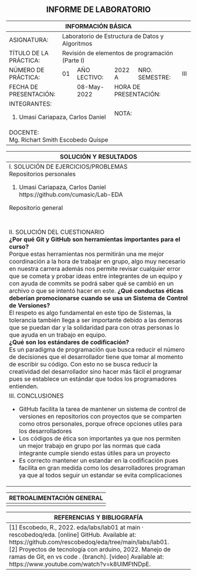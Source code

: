 <!--
<table>
    <theader>
        <tr>
            <td><img src="https://github.com/rescobedoq/pw2/blob/main/epis.png?raw=true" alt="EPIS" style="width:50%; height:auto"/></td>
            <th>
                <span style="font-weight:bold;">UNIVERSIDAD NACIONAL DE SAN AGUSTIN</span><br />
                <span style="font-weight:bold;">FACULTAD DE INGENIERÍA DE PRODUCCIÓN Y SERVICIOS</span><br />
                <span style="font-weight:bold;">ESCUELA PROFESIONAL DE INGENIERÍA DE SISTEMAS</span>
            </th>
            <td><img src="https://github.com/rescobedoq/pw2/blob/main/abet.png?raw=true" alt="ABET" style="width:50%; height:auto"/></td>
        </tr>
    </theader>
    <tbody>
        <tr><td colspan="3"><span style="font-weight:bold;">Formato</span>: Guía de Práctica de Laboratorio / Talleres / Centros de Simulación</td></tr>
        <tr><td><span style="font-weight:bold;">Aprobación</span>:  2022/03/01</td><td><span style="font-weight:bold;">Código</span>: GUIA-PRLD-001</td><td><span style="font-weight:bold;">Página</span>: 1</td></tr>
    </tbody>
</table>
</div>
-->
<div align="center">
    <span style="font-weight:bold;"><h2>INFORME DE LABORATORIO</h2></span>
</div>


<table>
<theader>
    <tr><th colspan="6" style="width:50%; height:auto; text-align:center">INFORMACIÓN BÁSICA</th></tr>
</theader>
<tbody>
    <tr>
        <td>ASIGNATURA:</td><td colspan="5">Laboratorio de Estructura de Datos y Algoritmos</td>
    </tr>
    <tr>
        <td>TÍTULO DE LA PRÁCTICA:</td><td colspan="5">Revisión de elementos de programación (Parte I)</td>
    </tr>
    <tr>
        <td>NÚMERO DE PRÁCTICA:</td><td>01</td><td>AÑO LECTIVO:</td><td>2022 A</td><td>NRO. SEMESTRE:</td><td>III</td>
    </tr>
    <tr>
        <td colspan="2">FECHA DE PRESENTACIÓN:</td><td>08-May-2022</td><td colspan="2">HORA DE PRESENTACIÓN:</td><td></td>
    </tr>
    <tr>
        <td colspan="3">INTEGRANTES:
        <ol>
        <li>Umasi Cariapaza, Carlos Daniel</li>
        </ol>
        </td>
        <td colspan="2"> NOTA:</td>
        <td>     </td>
    </tr>
    <tr>
        <td colspan="6">DOCENTE:<br>
        Mg. Richart Smith Escobedo Quispe
        </td>
    </tr>
</tdbody>
</table>

<table>
    <theader>
        <tr>
            <th style="text-align:center">SOLUCIÓN Y RESULTADOS</th>
        </tr>
    </theader>
    <tbody>
        <tr>
            <td>
            I. SOLUCIÓN DE EJERCICIOS/PROBLEMAS<br>
            Repositorios personales<br>
            <ol>
                <li>Umasi Cariapaza, Carlos Daniel<br>https://github.com/cumasic/Lab-EDA</li>
            </ol>
            Repositorio general<br><br><br>
            </td>
        </tr>
        <tr>
            <td>
            II. SOLUCIÓN DEL CUESTIONARIO<br>
            <b>¿Por qué Git y GitHub son herramientas importantes para el curso?</b><br>
            Porque estas herramientas nos permitirán una me mejor coordinación a la hora de trabajar en grupo, algo muy necesario en nuestra carrera además nos permite revisar cualquier error que se cometa y probar ideas entre integrantes de un equipo y con ayuda de commits se podrá saber qué se cambió en un archivo o que se intentó hacer en este.
            <b>
            ¿Qué conductas éticas deberían promocionarse cuando se usa un Sistema de Control de Versiones?</b><br>
            El respeto es algo fundamental en este tipo de Sistemas, la tolerancia también llega a ser importante debido a las demoras que se puedan dar y la solidaridad para con otras personas lo que ayuda en un trabajo en equipo.<br> 
            <b>¿Qué son los estándares de codificación?</b><br>
            Es un paradigma de programación que busca reducir el número de decisiones que el desarrollador tiene que tomar al momento de escribir su código. Con esto no se busca reducir la creatividad del desarrollador sino hacer más fácil el programar pues se establece un estándar que todos los programadores entienden.
            </td>
        </tr>
        <tr>
            <td>
            III. CONCLUSIONES<br>
                <ul>
                    <li>GitHub facilita la tarea de mantener un sistema de control de versiones en repositorios con proyectos que se comparten como otros personales, porque ofrece opciones utiles para los desarrolladores</li>
                    <li>Los códigos de ética son importantes ya que nos permiten un mejor trabajo en grupo por las normas que cada integrante cumple siendo estas útiles para un proyecto</li>
                    <li>Es correcto mantener un estandar en la codificación pues facilita en gran medida como los desarrolladores programan ya que al todos seguir un estandar se evita complicaciones</li>
                </ul>
            </td>
        </tr>
    </tbody>
</table>

<table>
    <theader>
        <tr>
            <th style="text-align:center">RETROALIMENTACIÓN GENERAL</th>
        </tr>
    </theader>
    <tbody>
        <tr>
            <td>
            </td>
        </tr>
    </tbody>
</table>

<table>
    <theader>
        <tr>
            <th style="text-align:center">REFERENCIAS Y BIBLIOGRAFÍA</th>
        </tr>
    </theader>
    <tbody>
        <tr>
            <td>
                [1] Escobedo, R., 2022. eda/labs/lab01 at main · rescobedoq/eda. [online] GitHub. Available at: https://github.com/rescobedoq/eda/tree/main/labs/lab01.<br>
                [2] Proyectos de tecnología con arduino, 2022. Manejo de ramas de Git, en vs code . (branch). [video] Available at: https://www.youtube.com/watch?v=k8UlMFtNDpE.
            </td>
        </tr>
    </tbody>
</table>


<!--
## COMPETENCIAS
- C.c Diseña responsablemente sistemas, componentes o procesos para satisfacer necesidades dentro de restricciones realistas: económicas, medio ambientales, sociales, políticas, éticas, de salud, de seguridad, manufacturación y sostenibilidad.
- C.m Construye responsablemente soluciones siguiendo un proceso adecuado llevando a cabo las pruebas ajustada a los recursos disponibles del cliente.
- C.p Aplica de forma flexible técnicas, métodos, principios, normas, estándares y herramientas de ingeniería necesarias para la construcción de software e implementación de sistemas de información.
-->